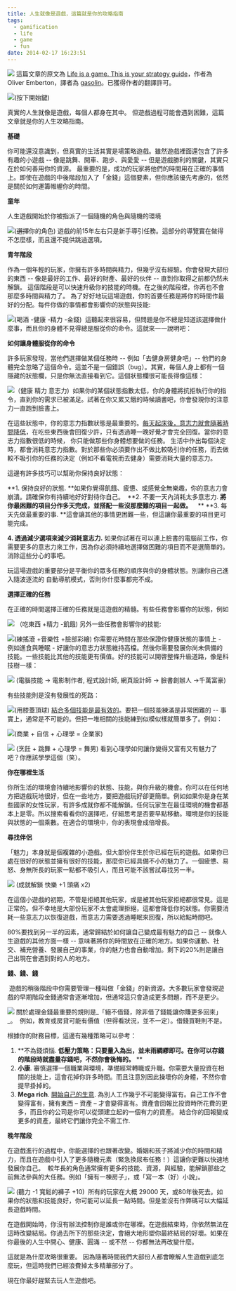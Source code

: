 ```yaml
---
title: 人生就像是遊戲，這篇就是你的攻略指南
tags:
  - gamification
  - life
  - game
  - fun
date: 2014-02-17 16:23:51
---
```


![](http://oliveremberton.com/wp-content/uploads/2014/02/Old-1024x639.png) 這篇文章的原文為 [Life is a game. This is your strategy guide](http://oliveremberton.com/2014/life-is-a-game-this-is-your-strategy-guide/)，作者為 Oliver Emberton，譯者為 [gasolin](http://www.gasolin.idv.tw)。已獲得作者的翻譯許可。

[![](https://oliveremberton.com/app/uploads/2014/02/Cover-shallow.png)](https://oliveremberton.com/app/uploads/2014/02/Cover-shallow.png)(按下開始鍵)

真實的人生就像是遊戲，每個人都身在其中。 但遊戲過程可能會遇到困難，這篇文章就是你的人生攻略指南。

**基礎**

你可能還沒意識到，但真實的生活其實是場策略遊戲。雖然遊戲裡面還包含了許多有趣的小遊戲 -- 像是跳舞、開車、跑步、與愛愛 -- 但是遊戲勝利的關鍵，其實只在於如何善用你的資源。
最重要的是，成功的玩家將他們的時間用在正確的事情上。即使在遊戲的中後階段加入了「金錢」這個要素，但你應該優先考慮的，依然是關於如何運籌帷幄你的時間。

**童年**

人生遊戲開始於你被指派了一個隨機的角色與隨機的環境

[![](https://oliveremberton.com/app/uploads/2014/02/Select-your-character.png)](https://oliveremberton.com/app/uploads/2014/02/Select-your-character.png)(~~選擇~~你的角色)
遊戲的前15年左右只是新手導引任務。這部分的導覽實在做得不怎麼樣，而且還不提供跳過選項。

**青年階段**

作為一個年輕的玩家，你擁有許多時間與精力，但幾乎沒有經驗。你會發現大部份的東西 -- 像是最好的工作、最好的財產、最好的伙伴 -- 直到你取得之前都仍然未解鎖。
這個階段是可以快速升級你的技能的時機。在之後的階段裡，你再也不會那麼多時間與精力了。
為了好好地玩這場遊戲，你的首要任務是將你的時間作最好的分配。每件你做的事情都會影響你的狀態與技能:

[![](https://oliveremberton.com/app/uploads/2014/02/Drink-vs-code.png)](https://oliveremberton.com/app/uploads/2014/02/Drink-vs-code.png)(喝酒 -健康 -精力 -金錢)&nbsp;
這聽起來很容易，但問題是你不總是知道該選擇做什麼事，而且你的身體不見得總是服從你的命令。這就來一一說明吧：

**如何讓身體服從你的命令**

許多玩家發現，當他們選擇做某個任務時 -- 例如「去健身房健身吧」-- 他們的身體完全忽略了這個命令。這並不是一個錯誤（bug）。其實，每個人身上都有一個隱藏的狀態欄，只是你無法直接看到它。這個狀態欄很可能長得像這樣：

[![](https://oliveremberton.com/app/uploads/2014/02/State.png)](https://oliveremberton.com/app/uploads/2014/02/State.png)（健康 精力 意志力)&nbsp;
如果你的某個狀態指數太低，你的身體將抗拒執行你的指令，直到你的需求已被滿足。試著在你又累又餓的時候讀書吧，你會發現你的注意力一直跑到臉書上。

在這些狀態中，你的意志力指數狀態是最重要的。[每天起床後，意志力就會隨著時間降低](http://en.wikipedia.org/wiki/Ego_depletion)，在吃些東西後會回復少許，只有透過睡一晚好覺才會完全回復。當你的意志力指數很低的時候，
你只能做那些你身體想要做的任務。
生活中作出每個決定時，都會消耗意志力指數。對於那些你必須要作出不做比較吸引你的任務，而去做較不吸引你的任務的決定（例如不看電視而去健身）需要消耗大量的意志力。

這邊有許多技巧可以幫助你保持良好狀態： 

**1\. 保持良好的狀態. **如果你覺得飢餓、疲憊、或感覺全無樂趣，你的意志力會崩潰。請確保你有持續地好好對待你自己。
&nbsp;**2\. 不要一天內消耗太多意志力. **將你最困難的項目分作多天完成，並搭配一些沒那麼難的項目一起做。
&nbsp;&nbsp;** **
**3\. 每天先做最重要的事. **這會讓其他的事情更困難一些，但這讓你最重要的項目更可能完成。

**4\. 透過減少選項來減少消耗意志力.** 如果你試著在可以連上臉書的電腦前工作，你需要更多的意志力來工作，因為你必須持續地選擇做困難的項目而不是選簡單的。消除這些分心的事吧。

玩這場遊戲的重要部分是平衡你的眾多任務的順序與你的身體狀態。別讓你自己進入隨波逐流的
自動導航模式，否則你什麼事都完不成。

**選擇正確的任務**

在正確的時間選擇正確的任務就是這遊戲的精髓。有些任務會影響你的狀態，例如

[![](https://oliveremberton.com/app/uploads/2014/02/Eating.png)](https://oliveremberton.com/app/uploads/2014/02/Eating.png)
（吃東西 +精力 -飢餓)
另外一些任務會影響你的技能:

[![](https://oliveremberton.com/app/uploads/2014/02/Rocking.png)](https://oliveremberton.com/app/uploads/2014/02/Rocking.png)(練搖滾 +音樂性 +臉部彩繪)
你需要花時間在那些保證你健康狀態的事情上 - 例如進食與睡眠 - 好讓你的意志力狀態維持高檔。然後你需要發展你尚未俱備的技能。一些技能比其他的技能更有價值。好的技能可以開啓整條升級道路，像是科技樹一樣：

[![](https://oliveremberton.com/app/uploads/2014/02/Skills.png)](https://oliveremberton.com/app/uploads/2014/02/Skills.png) (電腦技能 -&gt; 電影制作者, 程式設計師, 網頁設計師 -&gt; 臉書創辦人 -&gt;千萬富豪)

有些技能則是沒有發展性的死路：

[![](https://oliveremberton.com/app/uploads/2014/02/Dead-skills.png)](https://oliveremberton.com/app/uploads/2014/02/Dead-skills.png)(用膝蓋頂球)
[結合多個技能是最有效的](http://oliveremberton.com/2013/how-to-succeed-when-you-have-no-special-skills/)。要把一個技能練滿是非常困難的 -- 事實上，通常是不可能的。但把一堆相關的技能練到似模似樣就簡單多了。例如：

[![](https://oliveremberton.com/app/uploads/2014/02/Entrepreneur.png)](https://oliveremberton.com/app/uploads/2014/02/Entrepreneur.png)(商業 + 自信 + 心理學 = 企業家)[](http://oliveremberton.com/2013/how-to-succeed-when-you-have-no-special-skills/)

[![](https://oliveremberton.com/app/uploads/2014/02/Ladies-magnet.png)](https://oliveremberton.com/app/uploads/2014/02/Ladies-magnet.png) (烹飪 + 跳舞&nbsp;+ 心理學 = 舞男)[](http://oliveremberton.com/2013/how-to-succeed-when-you-have-no-special-skills/)
看到心理學如何讓你變得又富有又有魅力了吧？你應該學學這個（笑）。

**你在哪裡生活**

你所生活的環境會持續地影響你的狀態、技能，與你升級的機會。你可以在任何地方把遊戲玩地很好，但在一些地方，要把遊戲玩好卻更簡單。例如如果你是身在某些國家的女性玩家，有許多成就你都不能解鎖。任何玩家生在最佳環境的機會都基本上是零。所以搜索看看你的選擇吧，仔細思考是否要早點移動。環境是你的技能與狀態的一個乘數。在適合的環境中，你的表現會成倍增長。

**尋找伴侶**

「魅力」本身就是個複雜的小遊戲。但大部份伴生於你已經在玩的遊戲。如果你已處在很好的狀態並擁有很好的技能，那麼你已經具備不小的魅力了。一個疲憊、易怒、身無所長的玩家一點都不吸引人，而且可能不該嘗試尋找另一半。

[![](https://oliveremberton.com/app/uploads/2014/02/Marriage.png)](https://oliveremberton.com/app/uploads/2014/02/Marriage.png) (成就解鎖 快樂 +1 頭痛 x2)

在這個小遊戲的初期，不管是拒絕其他玩家，或是被其他玩家拒絕都很常見。這是正常的。但不幸地是大部份玩家不太會處理拒絕，這都會降低你的狀態。你需要消耗一些意志力以恢復遊戲，而意志力需要透過睡眠來回復，所以給點時間吧。

80%要找到另一半的因素，通常歸結於如何讓自己變成最有魅力的自己 -- 就像人生遊戲的其他方面一樣 -- 意味著將你的時間放在正確的地方。如果你運動、社交、補充營養、發展自己的事業，你的魅力也會自動增加。剩下的20%則是讓自己出現在會遇到對的人的地方。

**錢、錢、錢**

&nbsp;遊戲的稍後階段中你需要管理一種叫做「金錢」的新資源。大多數玩家會發現遊戲的早期階段金錢通常會逐漸增加，但通常這只會造成更多問題，而不是更少。

[![](https://oliveremberton.com/app/uploads/2014/02/Money-2.png)](https://oliveremberton.com/app/uploads/2014/02/Money-2.png)
關於處理金錢最重要的規則是_「絕不借錢，除非借了錢能讓你賺更多回來」_。
&nbsp;例如，教育或房貸可能有價值（但得看狀況，並不一定）。借錢買鞋則不是。

根據你的財務目標，這邊有幾種策略可以參考： 

1.  **不為錢煩惱. **低壓力策略：只要量入為出，並未雨綢繆即可。在你可以存錢的階段時就盡量存錢吧，不然你會後悔的。** **
2.  **小康**. 審慎選擇一個職業與環境，準備經常轉職或升職。你需要大量投資在相關的技能上，這會花掉你許多時間。而且注意別因此操壞你的身體，不然你會提早掛掉的。
3.  **Mega rich**. [開始自己的生意](http://oliveremberton.com/2013/how-to-become-an-entrepreneur/).  為別人工作幾乎不可能變得富有。自己工作不會變得富有，擁有東西 – 資產 – 才會變得富有。資產會回報比投資時所花費的更多，而且你的公司是你可以從頭建立起的一個有力的資產。 結合你的回報變成更多的資產，最終它們讓你完全不需工作.

**晚年階段**

在遊戲進行的過程中，你能選擇的也跟著改變。婚姻和孩子將減少你的時間和精力，而且在遊戲中引入了更多隨機元素（緊急換尿布任務！）這讓你更難以快速地發展你自己。
&nbsp;較年長的角色通常擁有更多的技能、資源，與經驗，能解鎖那些之前無法參與的大任務。例如「擁有一棟房子」，或「寫一本（好）小說」。

[![](https://oliveremberton.com/app/uploads/2014/02/Old.png)](https://oliveremberton.com/app/uploads/2014/02/Old.png) (聽力 -1 寬鬆的褲子 +10)&nbsp;
所有的玩家在大概 29000 天，或80年後死去。如果你的狀態和技能良好，你可能可以延長一點時間。但是並沒有作弊碼可以大幅延長遊戲時間。

在遊戲開始時，你沒有辦法控制你是誰或你在哪裡。在遊戲結束時，你依然無法在這時改變結局。你過去所下的那些決定，會絕大地形塑你最終結局的好壞。如果在你最後的人生中開心、健康、圓滿 -- 或不然 -- 你都無法再改變什麼。

這就是為什麼攻略很重要。 因為隨著時間我們大部份人都會瞭解人生遊戲到底怎麼玩，但這時我們已經浪費掉太多精華部分了。

現在你最好趕緊去玩人生遊戲吧。
